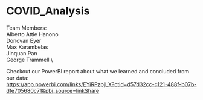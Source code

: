 # COVID_Analysis
Team Members: \
Alberto Attie Hanono \
Donovan Eyer \
Max Karambelas \
Jinquan Pan \
George Trammell \

Checkout our PowerBI report about what we learned and concluded from our data: \
https://app.powerbi.com/links/EYiRPzpjLX?ctid=d57d32cc-c121-488f-b07b-dfe705680c71&pbi_source=linkShare 

